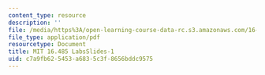 ```yaml
---
content_type: resource
description: ''
file: /media/https%3A/open-learning-course-data-rc.s3.amazonaws.com/16-485-visual-navigation-for-autonomous-vehicles-vnav-fall-2020/c7a9fb625453a6835c3f8656bddc9575_MIT_16_485F20_Lab1Slides.pdf
file_type: application/pdf
resourcetype: Document
title: MIT 16.485 LabsSlides-1
uid: c7a9fb62-5453-a683-5c3f-8656bddc9575
---
```

